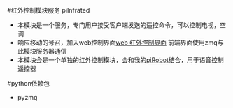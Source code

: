 #红外控制模块服务 piInfrated
 * 本模块是一个服务，专门用户接受客户端发送的遥控命令，可以控制电视，空调
 * 响应移动的号召，加入web控制界面[web 红外控制界面](https://github.com/apanly/RemoterUI)  前端界面使用zmq与此模块服务器通信
 * 本模块会是一个单独的红外控制模块，会和我的[piRobot](https://github.com/apanly/piRobot)结合，用于语音控制遥控器

#python依赖包
* pyzmq